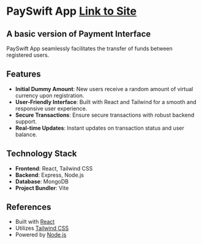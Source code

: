 # PaySwift App    [Link to Site](https://pay-swift-fe.vercel.app/)
## A basic version of Payment Interface

PaySwift App seamlessly facilitates the transfer of funds between registered users.

## Features

- **Initial Dummy Amount**: New users receive a random amount of virtual currency upon registration.
- **User-Friendly Interface**: Built with React and Tailwind for a smooth and responsive user experience.
- **Secure Transactions**: Ensure secure transactions with robust backend support.
- **Real-time Updates**: Instant updates on transaction status and user balance.

## Technology Stack

- **Frontend**: React, Tailwind CSS
- **Backend**: Express, Node.js
- **Database**: MongoDB
- **Project Bundler**: Vite

## References

- Built with [React](https://reactjs.org/)
- Utilizes [Tailwind CSS](https://tailwindcss.com/)
- Powered by [Node.js](https://nodejs.org/)

